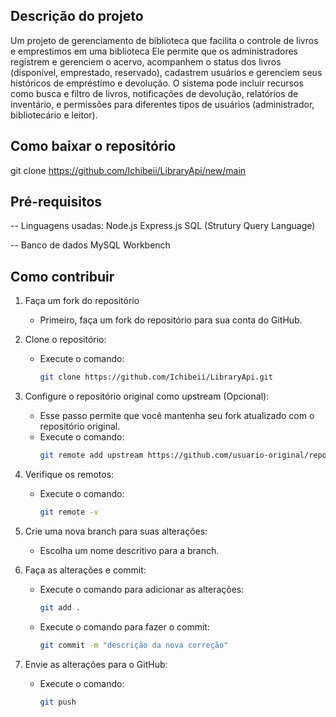 ## Descrição do projeto
Um projeto de gerenciamento de biblioteca que facilita o controle de livros e emprestimos em uma biblioteca Ele permite que os administradores registrem e gerenciem o acervo, acompanhem o status dos livros (disponível, emprestado, reservado), cadastrem usuários e gerenciem seus históricos de empréstimo e devolução. O sistema pode incluir recursos como busca e filtro de livros, notificações de devolução, relatórios de inventário, e permissões para diferentes tipos de usuários (administrador, bibliotecário e leitor).

## Como baixar o repositório
git clone https://github.com/Ichibeii/LibraryApi/new/main

## Pré-requisitos
-- Linguagens usadas: 
Node.js
Express.js
SQL (Strutury Query Language)

-- Banco de dados
MySQL Workbench

## Como contribuir

1. Faça um fork do repositório
   - Primeiro, faça um fork do repositório para sua conta do GitHub.

2. Clone o repositório:
   - Execute o comando:
     ```bash
     git clone https://github.com/Ichibeii/LibraryApi.git
     ```

3. Configure o repositório original como upstream (Opcional):
   - Esse passo permite que você mantenha seu fork atualizado com o repositório original.
   - Execute o comando:
     ```bash
     git remote add upstream https://github.com/usuario-original/repositorio.git
     ```

4. Verifique os remotos:
   - Execute o comando:
     ```bash
     git remote -v
     ```

5. Crie uma nova branch para suas alterações:
   - Escolha um nome descritivo para a branch.

6. Faça as alterações e commit:
   - Execute o comando para adicionar as alterações:
     ```bash
     git add .
     ```
   - Execute o comando para fazer o commit:
     ```bash
     git commit -m "descrição da nova correção"
     ```

7. Envie as alterações para o GitHub:
   - Execute o comando:
     ```bash
     git push
     ```



